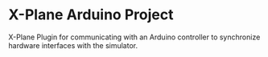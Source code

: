 X-Plane Arduino Project
=======================

X-Plane Plugin for communicating with an Arduino controller to synchronize hardware interfaces with the simulator.

